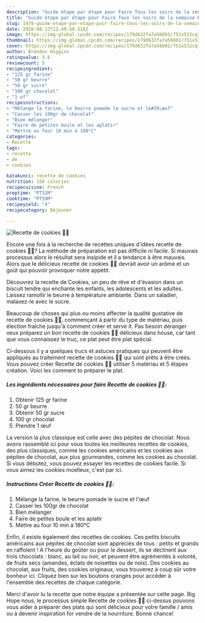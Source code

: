 ```yaml
---
description: "Guide étape par étape pour Faire Tous les soirs de la semaine Recette de cookies 🍪🍪"
title: "Guide étape par étape pour Faire Tous les soirs de la semaine Recette de cookies 🍪🍪"
slug: 1478-guide-etape-par-etape-pour-faire-tous-les-soirs-de-la-semaine-recette-de-cookies
date: 2020-08-12T12:49:50.518Z
image: https://img-global.cpcdn.com/recipes/179d632fa7a56601/751x532cq70/recette-de-cookies-🍪🍪-photo-principale-de-la-recette.jpg
thumbnail: https://img-global.cpcdn.com/recipes/179d632fa7a56601/751x532cq70/recette-de-cookies-🍪🍪-photo-principale-de-la-recette.jpg
cover: https://img-global.cpcdn.com/recipes/179d632fa7a56601/751x532cq70/recette-de-cookies-🍪🍪-photo-principale-de-la-recette.jpg
author: Brandon Higgins
ratingvalue: 3.6
reviewcount: 5
recipeingredient:
- "125 gr farine"
- "50 gr beurre"
- "50 gr sucre"
- "100 gr chocolat"
- "1 uf"
recipeinstructions:
- "Mélange la farine, le beurre pomade le sucre et l&#39;œuf"
- "Casser les 100gr de chocolat"
- "Bien mélanger"
- "Faire de petites boule et les aplatir"
- "Mettre au four 10 min à 180°C"
categories:
- Recette
tags:
- recette
- de
- cookies

katakunci: recette de cookies 
nutrition: 158 calories
recipecuisine: French
preptime: "PT32M"
cooktime: "PT59M"
recipeyield: "4"
recipecategory: Déjeuner

---
```



![Recette de cookies 🍪🍪](https://img-global.cpcdn.com/recipes/179d632fa7a56601/751x532cq70/recette-de-cookies-🍪🍪-photo-principale-de-la-recette.jpg)

Encore une fois à la recherche de recettes uniques d'idées recette de cookies 🍪🍪? La méthode de préparation est pas difficile ni facile. Si mauvais processus alors le résultat sera insipide et il a tendance à être mauvais. Alors que le délicieux recette de cookies 🍪🍪 devrait avoir un arôme et un goût qui pouvoir provoquer notre appétit.

Découvrez la recette de Cookies, un peu de rêve et d&#39;évasion dans un biscuit tendre qui enchante les enfants, les adolescents et les adultes. Laissez ramollir le beurre à température ambiante. Dans un saladier, malaxez-le avec le sucre.

Beaucoup de choses qui plus ou moins affecter la qualité gustative de recette de cookies 🍪🍪, commençant à partir du type de matériau, puis élection fraîche jusqu'à comment créer et serve it. Pas besoin déranger veux préparez un bon recette de cookies 🍪🍪 délicieux dans house, car tant que vous connaissez le truc, ce plat peut être plat spécial.


Ci-dessous il y a quelques trucs et astuces pratiques qui peuvent être appliqués au traitement recette de cookies 🍪🍪 qui sont prêts à être créés. Vous pouvez créer Recette de cookies 🍪🍪 utiliser 5 matériau et 5 étapes création. Voici les comment to préparer le plat.

<!--inarticleads1-->

##### Les ingrédients nécessaires pour faire Recette de cookies 🍪🍪:

1. Obtenir 125 gr farine
1.  50 gr beurre
1. Obtenir 50 gr sucre
1.  100 gr chocolat
1. Prendre 1 œuf


La version la plus classique est celle avec des pépites de chocolat. Nous avons rassemblé ici pour vous toutes les meilleures recettes de cookies, des plus classiques, comme les cookies américains et les cookies aux pépites de chocolat, aux plus gourmandes, comme les cookies au chocolat. Si vous débutez, vous pouvez essayer les recettes de cookies facile. Si vous aimez les cookies moelleux, c&#39;est par ici. 

<!--inarticleads2-->

##### Instructions Créer Recette de cookies 🍪🍪:

1. Mélange la farine, le beurre pomade le sucre et l&#39;œuf
1. Casser les 100gr de chocolat
1. Bien mélanger
1. Faire de petites boule et les aplatir
1. Mettre au four 10 min à 180°C


Enfin, il existe également des recettes de cookies. Ces petits biscuits américains aux pépites de chocolat sont appréciés de tous : petits et grands en raffolent ! A l&#39;heure du goûter ou pour le dessert, ils se déclinent aux trois chocolats : blanc, au lait ou noir, et peuvent être agrémentés à volonté, de fruits secs (amandes, éclats de noisettes ou de noix). Des cookies au chocolat, aux fruits, des cookies originaux, vous trouverez à coup sûr votre bonheur ici. Cliquez bien sur les boutons oranges pour accéder à l&#39;ensemble des recettes de chaque catégorie. 


Merci d'avoir lu la recette que notre équipe a présentée sur cette page. Big Hope nous, le processus simple Recette de cookies 🍪🍪 ci-dessus pouvons vous aider à préparer des plats qui sont délicieux pour votre famille / amis ou à devenir inspiration for vendre de la nourriture. Bonne chance!

